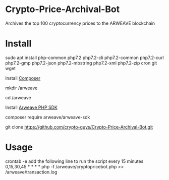 # Crypto-Price-Archival-Bot
Archives the top 100 cryptocurrency prices to the ARWEAVE blockchain






# Install
sudo apt install php-common php7.2 php7.2-cli php7.2-common php7.2-curl php7.2-gmp php7.2-json php7.2-mbstring php7.2-xml php7.2-zip cron git wget

Install [Composer](https://github.com/composer/composer)

mkdir /arweave

cd /arweave

Install [Arweave PHP SDK](https://github.com/ArweaveTeam/arweave-php)

composer require arweave/arweave-sdk

git clone https://github.com/crypto-guys/Crypto-Price-Archival-Bot.git


# Usage
crontab -e
add the following line to run the script every 15 minutes
0,15,30,45 * * * * php -f /arweave/cryptopricebot.php >> /arweave/transaction.log
